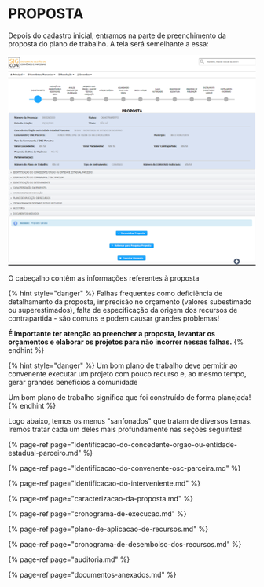 # PROPOSTA

Depois do cadastro inicial, entramos na parte de preenchimento da proposta do plano de trabalho. A tela será semelhante a essa:

![](../../.gitbook/assets/image%20%2832%29%20%281%29.png)

O cabeçalho contêm as informações referentes à proposta

{% hint style="danger" %}
Falhas frequentes como deficiência de detalhamento da proposta, imprecisão no orçamento \(valores subestimado ou superestimados\), falta de especificação da origem dos recursos de contrapartida - são comuns e podem causar grandes problemas!

**É importante ter atenção ao preencher a proposta, levantar os orçamentos e elaborar os projetos para não incorrer nessas falhas.**
{% endhint %}

{% hint style="danger" %}
Um bom plano de trabalho deve permitir ao convenente executar um projeto com pouco recurso e, ao mesmo tempo, gerar grandes benefícios à comunidade

Um bom plano de trabalho significa que foi construído de forma planejada!
{% endhint %}

Logo abaixo, temos os menus "sanfonados" que tratam de diversos temas. Iremos tratar cada um deles mais profundamente nas seções seguintes!

{% page-ref page="identificacao-do-concedente-orgao-ou-entidade-estadual-parceiro.md" %}

{% page-ref page="identificacao-do-convenente-osc-parceira.md" %}

{% page-ref page="identificacao-do-interveniente.md" %}

{% page-ref page="caracterizacao-da-proposta.md" %}

{% page-ref page="cronograma-de-execucao.md" %}

{% page-ref page="plano-de-aplicacao-de-recursos.md" %}

{% page-ref page="cronograma-de-desembolso-dos-recursos.md" %}

{% page-ref page="auditoria.md" %}

{% page-ref page="documentos-anexados.md" %}







